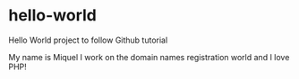 # hello-world
Hello World project to follow Github tutorial

My name is Miquel I work on the domain names registration world and I love PHP!
